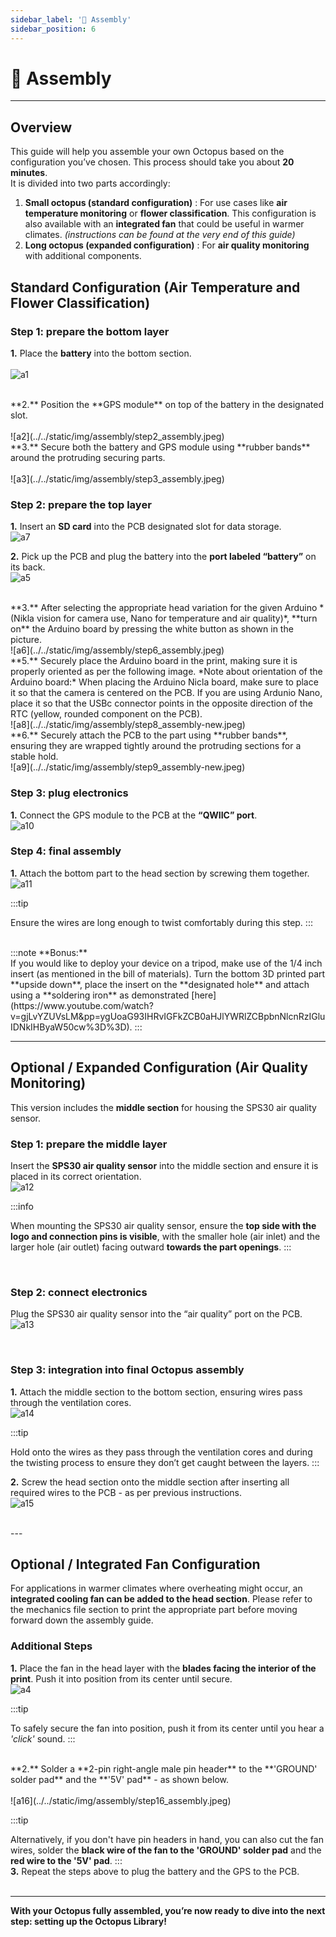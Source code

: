 ```yaml
---
sidebar_label: '🧩 Assembly'
sidebar_position: 6
---
```


# 🧩 Assembly

---

## Overview

This guide will help you assemble your own Octopus based on the configuration you’ve chosen. This process should take you about **20 minutes**. <br/>
It is divided into two parts accordingly:
1. **Small octopus (standard configuration)**  : For use cases like **air temperature monitoring** or **flower classification**. This configuration is also available with an **integrated fan** that could be useful in warmer climates. *(instructions can be found at the very end of this guide)*
2. **Long octopus (expanded configuration)**  : For **air quality monitoring** with additional components.


## Standard Configuration (Air Temperature and Flower Classification)


### Step 1: prepare the bottom layer

**1.** Place the **battery** into the bottom section. <br/><br/>
![a1](../../static/img/assembly/step1_assembly.jpeg)

 <br/>
**2.** Position the **GPS module** on top of the battery in the designated slot.<br/><br/>
![a2](../../static/img/assembly/step2_assembly.jpeg)


 <br/>
**3.** Secure both the battery and GPS module using **rubber bands** around the protruding securing parts.<br/><br/>
![a3](../../static/img/assembly/step3_assembly.jpeg)
 
 <br/>

### Step 2: prepare the top layer

**1.** Insert an **SD card** into the PCB designated slot for data storage.
<br/>
![a7](../../static/img/assembly/step7_assembly.jpeg)


**2.** Pick up the PCB and plug the battery into the **port labeled “battery”** on its back. 
<br/>
![a5](../../static/img/assembly/step5_assembly.jpeg)


 <br/>
**3.** After selecting the appropriate head variation for the given Arduino *(Nikla vision for camera use, Nano for temperature and air quality)*, **turn on** the Arduino board by pressing the white button as shown in the picture.
<br/>
![a6](../../static/img/assembly/step6_assembly.jpeg)


 <br/>
**5.** Securely place the Arduino board in the print, making sure it is properly oriented as per the following image. 
*Note about orientation of the Arduino board:* When placing the Arduino Nicla board, make sure to place it so that the camera is centered on the PCB. If you are using Ardunio Nano, place it so that the USBc connector points in the opposite direction of the RTC (yellow, rounded component on the PCB). 
<br/>
![a8](../../static/img/assembly/step8_assembly-new.jpeg)

 <br/>
**6.** Securely attach the PCB to the part using **rubber bands**, ensuring they are wrapped tightly around the protruding sections for a stable hold.
<br/>
![a9](../../static/img/assembly/step9_assembly-new.jpeg)
<br/>

### Step 3: plug electronics

**1.** Connect the GPS module to the PCB at the **“QWIIC” port**.
<br/>
![a10](../../static/img/assembly/step10_assembly-new.jpeg)
<br/>

### Step 4: final assembly

**1.** Attach the bottom part to the head section by screwing them together.
<br/>
![a11](../../static/img/assembly/step11_assembly.jpeg)

:::tip

Ensure the wires are long enough to twist comfortably during this step.
:::

 <br/>
:::note
 **Bonus:**   <br/>
 If you would like to deploy your device on a tripod, make use of the 1/4 inch insert (as mentioned in the bill of materials). Turn the bottom 3D printed part **upside down**, place the insert on the **designated hole** and attach using a **soldering iron** as demonstrated [here](https://www.youtube.com/watch?v=gjLvYZUVsLM&pp=ygUoaG93IHRvIGFkZCB0aHJlYWRlZCBpbnNlcnRzIGluIDNkIHByaW50cw%3D%3D). 
:::

 <br/>


---


## Optional / Expanded Configuration (Air Quality Monitoring)

This version includes the **middle section** for housing the SPS30 air quality sensor.

### Step 1: prepare the middle layer

Insert the **SPS30 air quality sensor** into the middle section and ensure it is placed in its correct orientation.
<br/>
![a12](../../static/img/assembly/step12_assembly.jpeg)

:::info

When mounting the SPS30 air quality sensor, ensure the **top side with the logo and connection pins is visible**, with the smaller hole (air inlet) and the larger hole (air outlet) facing outward **towards the part openings**.
:::

<br/>

### Step 2: connect electronics

 Plug the SPS30 air quality sensor into the “air quality” port on the PCB.
<br/>
![a13](../../static/img/assembly/step13_assembly-new.jpeg)

<br/>

### Step 3: integration into final Octopus assembly

**1.** Attach the middle section to the bottom section, ensuring wires pass through the ventilation cores.
<br/>
![a14](../../static/img/assembly/step14_assembly.jpeg)


:::tip

Hold onto the wires as they pass through the ventilation cores and during the twisting process to ensure they don’t get caught between the layers.
::: 
 <br/>


**2.** Screw the head section onto the middle section after inserting all required wires to the PCB - as per previous instructions.
<br/>
![a15](../../static/img/assembly/step15_assembly.jpeg)

 <br/>
---


## Optional / Integrated Fan Configuration 

For applications in warmer climates where overheating might occur, an **integrated cooling fan can be added to the head section**. Please refer to the mechanics file section to print the appropriate part before moving forward down the assembly guide. 

### Additional Steps

**1.** Place the fan in the head layer with the **blades facing the interior of the print**. Push it into position from its center until secure.
<br/>
![a4](../../static/img/assembly/step4_assembly.jpeg)

:::tip

To safely secure the fan into position, push it from its center until you hear a *'click'* sound. 
:::

 <br/>
**2.** Solder a **2-pin right-angle male pin header** to the **'GROUND' solder pad** and the **'5V' pad**  - as shown below. <br/>
<br/>
![a16](../../static/img/assembly/step16_assembly.jpeg)

:::tip

Alternatively, if you don't have pin headers in hand, you can also cut the fan wires, solder the **black wire of the fan to the 'GROUND' solder pad** and the **red wire to the '5V' pad**. 
:::
<br/>
**3.** Repeat the steps above to plug the battery and the GPS to the PCB.  
<br/>





---


**With your Octopus fully assembled, you’re now ready to dive into the next step: setting up the Octopus Library!**<br/>
<!-- ![ay](../../static/img/assembly/stepy_assembly.png) -->
